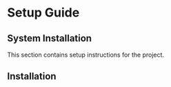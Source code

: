 # Setup Guide

## System Installation

This section contains setup instructions for the project.

## Installation

